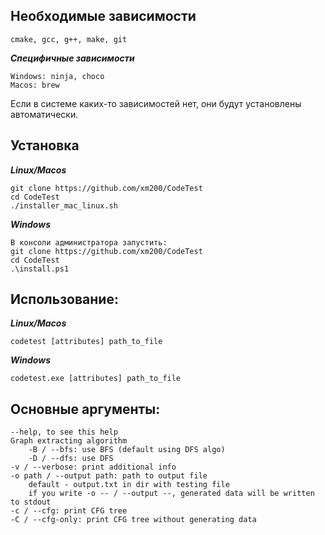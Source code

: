 **Необходимые зависимости**
---
    cmake, gcc, g++, make, git

***Специфичные зависимости***

    Windows: ninja, choco
    Macos: brew
Если в системе каких-то зависимостей нет, 
они будут установлены автоматически.

**Установка**
---
***Linux/Macos***

    git clone https://github.com/xm200/CodeTest
    cd CodeTest
    ./installer_mac_linux.sh

***Windows***

    В консоли администратора запустить:
    git clone https://github.com/xm200/CodeTest
    cd CodeTest
    .\install.ps1

**Использование**:
---
***Linux/Macos***

    codetest [attributes] path_to_file

***Windows***

    codetest.exe [attributes] path_to_file

**Основные аргументы**:
---
    --help, to see this help
    Graph extracting algorithm
        -B / --bfs: use BFS (default using DFS algo)
        -D / --dfs: use DFS
    -v / --verbose: print additional info
    -o path / --output path: path to output file 
        default - output.txt in dir with testing file
        if you write -o -- / --output --, generated data will be written to stdout
    -c / --cfg: print CFG tree
    -C / --cfg-only: print CFG tree without generating data
